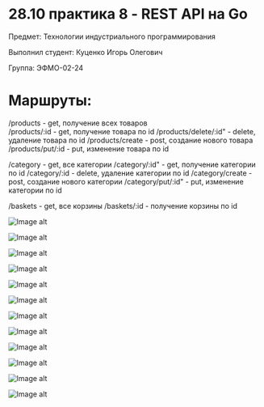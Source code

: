 # 28.10 практика 8 - REST API на Go

Предмет: Технологии индустриального программирования

Выполнил студент: Куценко Игорь Олегович

Группа: ЭФМО-02-24

# Маршруты:

/products  - get, получение всех товаров            
/products/:id - get, получение товара по id
/products/delete/:id" - delete, удаление товара по id
/products/create - post, создание нового товара
/products/put/:id - put, изменение товара по id

/category - get, все категории
/category/:id" - get, получение категории по id
/category/:id - delete, удаление категории по id 
/category/create - post, создание нового категории
/category/put/:id" - put, изменение категории по id

/baskets - get, все корзины
/baskets/:id - получение корзины по id

![Image alt](https://github.com/Tengu-64/TIP/blob/main/practice/2810/postman/products.png)

![Image alt](https://github.com/Tengu-64/TIP/blob/main/practice/2810/postman/getProductsId.png)

![Image alt](https://github.com/Tengu-64/TIP/blob/main/practice/2810/postman/productsCreate.png)

![Image alt](https://github.com/Tengu-64/TIP/blob/main/practice/2810/postman/productsPut.png)

![Image alt](https://github.com/Tengu-64/TIP/blob/main/practice/2810/postman/productsDelete.png)

![Image alt](https://github.com/Tengu-64/TIP/blob/main/practice/2810/postman/category.png)

![Image alt](https://github.com/Tengu-64/TIP/blob/main/practice/2810/postman/categoryById.png)

![Image alt](https://github.com/Tengu-64/TIP/blob/main/practice/2810/postman/categoryCreate.png)

![Image alt](https://github.com/Tengu-64/TIP/blob/main/practice/2810/postman/categoryPut.png)

![Image alt](https://github.com/Tengu-64/TIP/blob/main/practice/2810/postman/categoryDelete.png)

![Image alt](https://github.com/Tengu-64/TIP/blob/main/practice/2810/postman/basketsGet.png)

![Image alt](https://github.com/Tengu-64/TIP/blob/main/practice/2810/postman/basketbyId.png)


